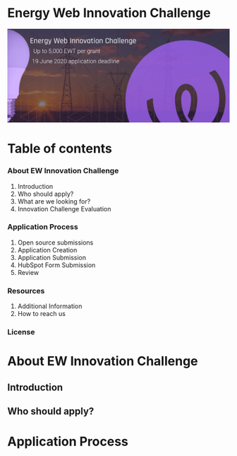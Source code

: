 # Energy Web Innovation Challenge

![Innovation Challenge Banner](src/banner.jpeg)

# Table of contents
### About EW Innovation Challenge
1. Introduction
2. Who should apply?
3. What are we looking for?
4. Innovation Challenge Evaluation
### Application Process
1. Open source submissions
2. Application Creation
3. Application Submission
4. HubSpot Form Submission
5. Review
### Resources
1. Additional Information
2. How to reach us
### License

# About EW Innovation Challenge
## Introduction

## Who should apply?

# Application Process

